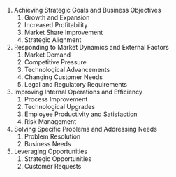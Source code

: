 
1. Achieving Strategic Goals and Business Objectives
	1. Growth and Expansion
	2. Increased Profitability
	3. Market Share Improvement
	4. Strategic Alignment
2. Responding to Market Dynamics and External Factors
	1. Market Demand
	2. Competitive Pressure
	3. Technological Advancements
	4. Changing Customer Needs
	5. Legal and Regulatory Requirements
3. Improving Internal Operations and Efficiency
	1. Process Improvement
	2. Technological Upgrades
	3. Employee Productivity and Satisfaction
	4. Risk Management
4. Solving Specific Problems and Addressing Needs
	1. Problem Resolution
	2. Business Needs
5. Leveraging Opportunities
	1. Strategic Opportunities
	2. Customer Requests